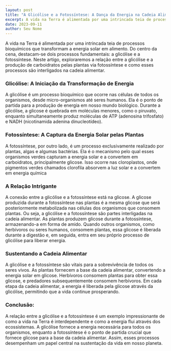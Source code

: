 ```yaml
---
layout: post
title: "A Glicólise e a Fotossíntese: A Dança da Energia na Cadeia Alimentar"
excerpt: A vida na Terra é alimentada por uma intrincada teia de processos bioquímicos que transformam a energia solar em alimento. Do centro da cena, destacam-se dois processos fundamentais, a glicólise e a fotossíntese. Neste artigo, exploraremos a relação entre a glicólise e a produção de carboidratos pelas plantas via fotossíntese e como esses processos são interligados na cadeia alimentar.
date: 2023-09-11
author: Seu Nome
---
```


A vida na Terra é alimentada por uma intrincada teia de processos bioquímicos que transformam a energia solar em alimento. Do centro da cena, destacam-se dois processos fundamentais: a glicólise e a fotossíntese. Neste artigo, exploraremos a relação entre a glicólise e a produção de carboidratos pelas plantas via fotossíntese e como esses processos são interligados na cadeia alimentar.

### Glicólise: A Iniciação da Transformação de Energia

A glicólise é um processo bioquímico que ocorre nas células de todos os organismos, desde micro-organismos até seres humanos. Ela é o ponto de partida para a produção de energia em nosso mundo biológico. Durante a glicólise, a glicose é quebrada em moléculas menores, como o piruvato, enquanto simultaneamente produz moléculas de ATP (adenosina trifosfato) e NADH (nicotinamida adenina dinucleotídeo).

### Fotossíntese: A Captura da Energia Solar pelas Plantas

A fotossíntese, por outro lado, é um processo exclusivamente realizado por plantas, algas e algumas bactérias. Ela é o mecanismo pelo qual esses organismos verdes capturam a energia solar e a convertem em carboidratos, principalmente glicose. Isso ocorre nas cloroplastos, onde pigmentos verdes chamados clorofila absorvem a luz solar e a convertem em energia química

### A Relação Intrigante

A conexão entre a glicólise e a fotossíntese está na glicose. A glicose produzida durante a fotossíntese nas plantas é a mesma glicose que será posteriormente metabolizada nas células dos organismos que consomem plantas. Ou seja, a glicólise e a fotossíntese são partes interligadas na cadeia alimentar. As plantas produzem glicose durante a fotossíntese, armazenando-a em forma de amido. Quando outros organismos, como herbívoros ou seres humanos, consomem plantas, essa glicose é liberada durante a digestão e, em seguida, entra em seu próprio processo de glicólise para liberar energia.

### Sustentando a Cadeia Alimentar

A glicólise e a fotossíntese são vitais para a sobrevivência de todos os seres vivos. As plantas fornecem a base da cadeia alimentar, convertendo a energia solar em glicose. Herbívoros consomem plantas para obter essa glicose, e predadores subsequentemente consomem herbívoros. Em cada etapa da cadeia alimentar, a energia é liberada pela glicose através da glicólise, permitindo que a vida continue prosperando.

### Conclusão:
A relação entre a glicólise e a fotossíntese é um exemplo impressionante de como a vida na Terra é interdependente e como a energia flui através dos ecossistemas. A glicólise fornece a energia necessária para todos os organismos, enquanto a fotossíntese é o ponto de partida crucial que fornece glicose para a base da cadeia alimentar. Assim, esses processos desempenham um papel central na sustentação da vida em nosso planeta.